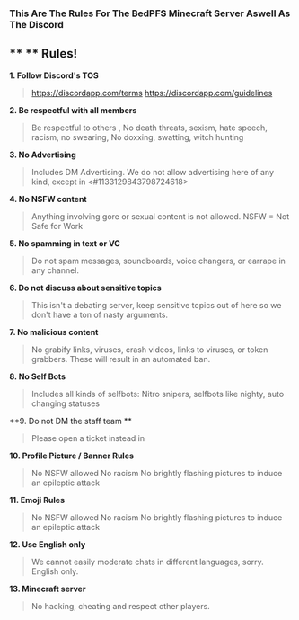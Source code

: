 ### This Are The Rules For The BedPFS Minecraft Server Aswell As The Discord

##   ** **  Rules!
**1. Follow Discord's TOS**
> <https://discordapp.com/terms>
> <https://discordapp.com/guidelines>

**2. Be respectful with all members**
> Be respectful to others , No death threats, sexism, hate speech, racism, no swearing,
> No doxxing, swatting, witch hunting

**3. No Advertising**
> Includes DM Advertising. We do not allow advertising here of any kind, except in <#1133129843798724618> 

**4. No NSFW content**
> Anything involving gore or sexual content is not allowed.
> NSFW = Not Safe for Work

**5. No spamming in text or VC**
> Do not spam messages, soundboards, voice changers, or earrape in any channel.

**6. Do not discuss about sensitive topics**
> This isn't a debating server, keep sensitive topics out of here so we don't have a ton of nasty arguments.

**7. No malicious content**
> No grabify links, viruses, crash videos, links to viruses, or token grabbers. These will result in an automated ban.

**8. No Self Bots**
> Includes all kinds of selfbots: Nitro snipers, selfbots like nighty, auto changing statuses

**9. Do not DM the staff team **
> Please open a ticket instead in

**10. Profile Picture / Banner Rules**
> No NSFW allowed
> No racism
> No brightly flashing pictures to induce an epileptic attack

**11. Emoji Rules**
> No NSFW allowed
> No racism
> No brightly flashing pictures to induce an epileptic attack

**12. Use English only**
> We cannot easily moderate chats in different languages, sorry. English only.

**13. Minecraft server**  
> No hacking, cheating and respect other players.
